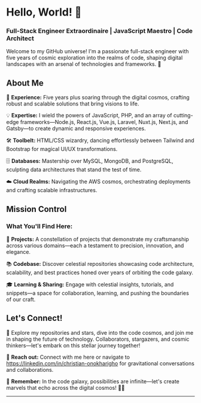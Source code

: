 

# Hello, World! 👋

### Full-Stack Engineer Extraordinaire | JavaScript Maestro | Code Architect

Welcome to my GitHub universe! I'm a passionate full-stack engineer with five years of cosmic exploration into the realms of code, shaping digital landscapes with an arsenal of technologies and frameworks. 🚀

## About Me

🌟 **Experience:** Five years plus soaring through the digital cosmos, crafting robust and scalable solutions that bring visions to life.

💡 **Expertise:** I wield the powers of JavaScript, PHP, and an array of cutting-edge frameworks—Node.js, React.js, Vue.js, Laravel, Nuxt.js, Next.js, and Gatsby—to create dynamic and responsive experiences.

🛠️ **Toolbelt:** HTML/CSS wizardry, dancing effortlessly between Tailwind and Bootstrap for magical UI/UX transformations.

🗄️ **Databases:** Mastership over MySQL, MongoDB, and PostgreSQL, sculpting data architectures that stand the test of time.

☁️ **Cloud Realms:** Navigating the AWS cosmos, orchestrating deployments and crafting scalable infrastructures.

## Mission Control

### What You'll Find Here:

🚀 **Projects:** A constellation of projects that demonstrate my craftsmanship across various domains—each a testament to precision, innovation, and elegance.

📚 **Codebase:** Discover celestial repositories showcasing code architecture, scalability, and best practices honed over years of orbiting the code galaxy.

🎓 **Learning & Sharing:** Engage with celestial insights, tutorials, and snippets—a space for collaboration, learning, and pushing the boundaries of our craft.

## Let's Connect!

🌌 Explore my repositories and stars, dive into the code cosmos, and join me in shaping the future of technology. Collaborators, stargazers, and cosmic thinkers—let's embark on this stellar journey together!

🚀 **Reach out:** Connect with me here or navigate to https://linkedin.com/in/christian-onokharigho for gravitational conversations and collaborations.

🌟 **Remember:** In the code galaxy, possibilities are infinite—let's create marvels that echo across the digital cosmos! 🌌✨

---

